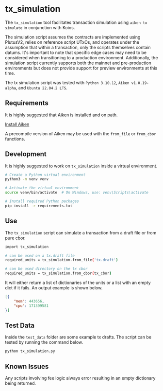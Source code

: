 # tx_simulation

The `tx_simulation` tool facilitates transaction simulation using `aiken tx simulate` in conjunction with Koios. 

The simulation script assumes the contracts are implemented using PlutusV2, relies on reference script UTxOs, and operates under the assumption that within a transaction, only the scripts themselves contain datums. It's important to note that specific edge cases may need to be considered when transitioning to a production environment. Additionally, the simulation script currently supports both the mainnet and pre-production environments but does not provide support for preview environments at this time.

The tx simulation script was tested with `Python 3.10.12`, `Aiken v1.0.19-alpha`, and `Ubuntu 22.04.2 LTS`.

## Requirements

It is highly suggested that Aiken is installed and on path.

[Install Aiken](https://aiken-lang.org/installation-instructions)

A precompile version of Aiken may be used with the `from_file` or `from_cbor` functions. 

## Development

It is highly suggested to work on `tx_simulation` inside a virtual environment.

```bash
# Create a Python virtual environment
python3 -m venv venv

# Activate the virtual environment
source venv/bin/activate  # On Windows, use: venv\Scripts\activate

# Install required Python packages
pip install -r requirements.txt
```

## Use

The `tx_simulation` script can simulate a transaction from a draft file or from pure cbor.

```bash
import tx_simulation

# can be used on a tx.draft file
required_units = tx_simulation.from_file('tx.draft')

# can be used directory on the tx cbor
required_units = tx_simulation.from_cbor(tx_cbor)
```

It will either return a list of dictionaries of the units or a list with an empty dict if it fails. An output example is shown below.

```json
[{
    "mem": 443656, 
    "cpu": 171399581
}]
```

## Test Data

Inside the `test_data` folder are some example tx drafts. The script can be tested by running the command below.

```bash
python tx_simulation.py
```

## Known Issues

Any scripts involving fee logic always error resulting in an empty dictionary being returned.